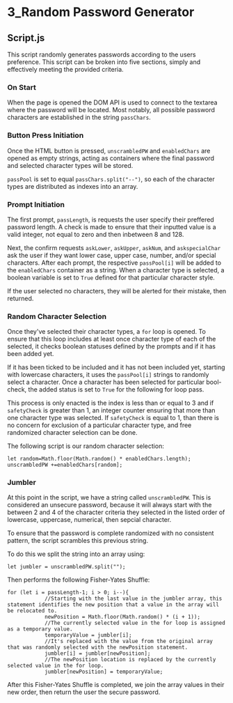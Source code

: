 # 3_Random Password Generator

## Script.js

This script randomly generates passwords according to the users preference. This script can be broken into five sections, simply and effectively meeting the provided criteria.

### On Start

When the page is opened the DOM API is used to connect to the textarea where the password will be located. Most notably, all possible password characters are established in the string `passChars`. 

### Button Press Initiation

Once the HTML button is pressed, `unscrambledPW` and `enabledChars` are opened as empty strings, acting as containers where the final password and selected character types will be stored. 

`passPool` is set to equal `passChars.split("--")`, so each of the character types are distributed as indexes into an array. 

### Prompt Initiation

The first prompt, `passLength`, is requests the user specify their preffered password length. A check is made to ensure that their inputted value is a valid integer, not equal to zero and then inbetween 8 and 128. 

Next, the confirm requests `askLower`, `askUpper`, `askNum`, and `askspecialChar` ask the user if they want lower case, upper case, number, and/or special characters. After each prompt, the respective `passPool[i]` will be added to the `enabledChars` container as a string. When a character type is selected, a boolean variable is set to `True` defined for that particular character style.

If the user selected no characters, they will be alerted for their mistake, then returned.

### Random Character Selection

Once they've selected their character types, a `for` loop is opened. To ensure that this loop includes at least once character type of each of the selected, it checks boolean statuses defined by the prompts and if it has been added yet.

If it has been ticked to be included and it has not been included yet, starting with lowercase characters, it uses the `passPool[i]` strings to randomly select a character. Once a character has been selected for particular bool-check, the added status is set to `True` for the following for loop pass. 

This process is only enacted is the index is less than or equal to 3 and if `safetyCheck` is greater than 1, an integer counter ensuring that more than one character type was selected. If `safetyCheck` is equal to 1, than there is no concern for exclusion of a particular character type, and free randomized character selection can be done.

The following script is our random character selection:

```
let random=Math.floor(Math.random() * enabledChars.length); unscrambledPW +=enabledChars[random]; 
``` 


### Jumbler

At this point in the script, we have a string called `unscrambledPW`. This is considered an unsecure password, because it will always start with the between 2 and 4 of the character criteria they selected in the listed order of lowercase, uppercase, numerical, then sepcial character. 

To ensure that the password is complete randomized with no consistent pattern, the script scrambles this previous string.

To do this we split the string into an array using:
```
let jumbler = unscrambledPW.split("");
```

Then performs the following Fisher-Yates Shuffle:
```
for (let i = passLength-1; i > 0; i--){
            //Starting with the last value in the jumbler array, this statement identifies the new position that a value in the array will be relocated to.
            newPosition = Math.floor(Math.random() * (i + 1));
            //The currently selected value in the for loop is assigned as a temporary value. 
            temporaryValue = jumbler[i];
            //It's replaced with the value from the original array that was randomly selected with the newPosition statement.
            jumbler[i] = jumbler[newPosition];
            //The newPosition location is replaced by the currently selected value in the for loop.
            jumbler[newPosition] = temporaryValue;
```

After this Fisher-Yates Shuffle is completed, we join the array values in their new order, then return the user the secure password. 
